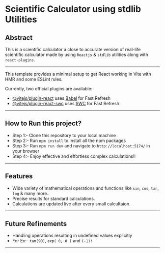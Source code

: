 # Scientific Calculator using stdlib Utilities

## Abstract
This is a scientific calculator a close to accurate version of real-life scientific calculator made by using `Reactjs` & `stdlib` utilities along with `react-plugins`.

---

This template provides a minimal setup to get React working in Vite with HMR and some ESLint rules.

Currently, two official plugins are available:

- [@vitejs/plugin-react](https://github.com/vitejs/vite-plugin-react/blob/main/packages/plugin-react/README.md) uses [Babel](https://babeljs.io/) for Fast Refresh
- [@vitejs/plugin-react-swc](https://github.com/vitejs/vite-plugin-react-swc) uses [SWC](https://swc.rs/) for Fast Refresh

---

## How to Run this project?

- Step 1:- Clone this repository to your local machine
- Step 2:- Run ```npm install``` to install all the npm packages
- Step 3:- Run ```npm run dev``` and navigate to `http://localhost:5174/` in your browser
- Step 4:- Enjoy effective and effortless complex calculations!!

---

## Features

- Wide variety of mathematical operations and functions like `sin`, `cos`, `tan`, `log` & many more..
- Precise results for standard calculations.
- Calculations are updated live after every small calcultaion.

---

## Future Refinements

- Handling operations resulting in undefined values explicitly
- For Ex:- `tan(90)`, `exp( 0, 0 )` and `(-1)!`

---
